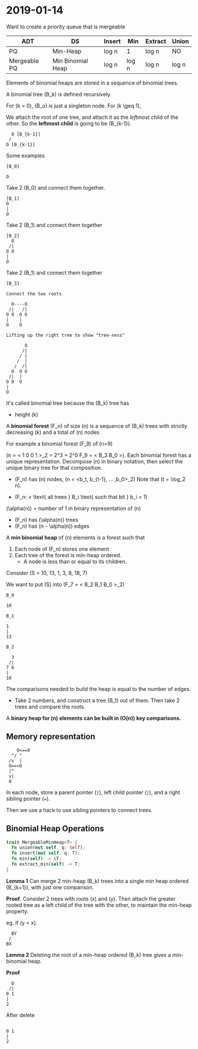 # 2019-01-14

Want to create a priority queue that is mergeable


|ADT|DS|Insert|Min|Extract|Union|
|-|-|-|-|-|-|
|PQ|Min-Heap|log n|1|log n|NO|
|Mergeable PQ|Min Binomial Heap|log n|log n |log n| log n|

Elements of binomial heaps are stored in a sequence of binomial trees.

A binomial tree \(B_k\) is defined recursively.

For \(k = 0\), \(B_o\) is just a singleton node.
For \(k \geq 1\), 

We attach the root of one tree, and attach it as the *leftmost* child of the other. So the **leftmost child** is going to be \(B_{k-1}\).
```
  O [B_{k-1}]
 /
O [B_{k-1}]
```

Some examples

```
[B_0]

O
```

Take 2 \(B_0\) and connect them together.
```
[B_1]
O
|
O
```

Take 2 \(B_1\) and connect them together
```
[B_2]
  O
 /|
O O
|
O
```


Take 2 \(B_1\) and connect them together
```
[B_3]

Connect the two roots
  
  O----O
 /|   /|
O O  O O
|    |
O    O

Lifting up the right tree to show "tree-ness"

       O
      /|
     / |
    /  | 
   /  /|
  O  O O
 /|  |
O O  O
|
O
```
It's called  binomial tree because the 
\(B_k\) tree has
  * height \(k\)


A **binomial forest** \(F_n\) of size \(n\) is a sequence of \(B_k\) trees with strictly decreasing \(k\) and a total of \(n\) nodes

For example a binomial forest \(F_9\) of \(n=9\)  

\(n = < 1 0 0 1 >_2 = 2^3 + 2^0 F_9 = < B_3 B_0 >\). Each binomial forest has a unique representation. Decompose \(n\) in binary notation, then select the unique binary tree for that composition.

* \(F_n\) has \(n\) nodes, \(n = <b_t, b_{t-1}, ... ,b_0>_2\) Note that \(t = \log_2 n\).

* \(F_n: < \text{ all trees } B_i \text{ such that bit } b_i = 1\) 

\(\alpha(n)\) = number of 1 in binary representation of \(n\)

* \(F_n\) has \(\alpha(n)\) trees
* \(F_n\) has \(n - \alpha(n)\) edges


A **min binomial heap** of \(n\) elements is a forest such that 

1. Each node of \(F_n\) stores one element
2. Each tree of the forest is min-heap ordered.
   * A node is less than or equal to its children.

Consider 
\(S = 10, 13, 1, 3, 8, 18, 7\)

We want to put \(S\) into \(F_7 = < B_2 B_1 B_0 >_2\)

```
B_0

10

B_1

1
|
13

B_2

  3
 /|
7 8
|
18
```

The comparisons needed to build the heap is equal to the number of edges.

* Take 2 numbers, and construct a tree \(B_1\) out of them. Then take 2 trees and compare the roots.

A **binary heap for \(n\) elements can be built in \(O(n)\) key comparisons.**

## Memory representation

```
    O<==O
  ^/ ^
 /v  |
 O==>O
 |^
 v|
 O
```
In each node, store a parent pointer (`|`), left child pointer (`|`), and a right sibling pointer (`=`).

Then we use a hack to use sibling pointers to connect trees.

## Binomial Heap Operations

```rust
trait MergeableMinHeap<T> {
  fn union(mut self, q: Self);
  fn insert(mut self, q: T);
  fn min(self) -> &T;
  fn extract_min(self) -> T;
}
```

**Lemma 1** Can merge 2 min-heap \(B_k\) trees into a single min heap ordered \(B_{k+1}\), with just one comparison.

**Proof**. Consider 2 trees with roots \(x\) and \(y\). Then attach the greater rooted tree as a left child of the tree with the other, to maintain the min-heap property.

eg. if \(y < x\).
```
  BY
 /
BX
```

**Lemma 2** Deleting the root of a min-heap ordered \(B_k\)
 tree gives a min-binomial heap.

 **Proof**
 ```
   O
  /|
 0 1
 |
 2
 ```

After delete

```

0 1
|
2
```